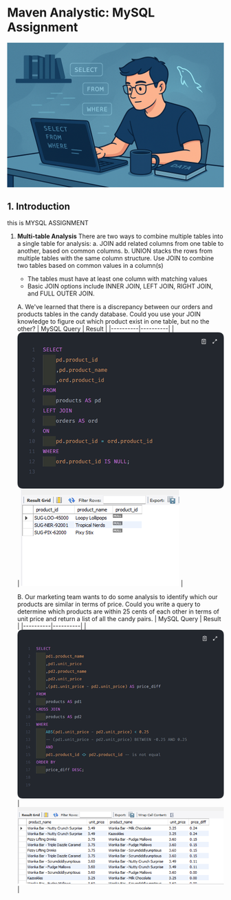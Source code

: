 # Maven Analystic: MySQL Assignment

![](header.png)

## 1. Introduction
this is MYSQL ASSIGNMENT

1. **Multi-table Analysis**
   There are two ways to combine multiple tables into a single table for analysis:
   a. JOIN add related columns from one table to another, based on common columns.
   b. UNION stacks the rows from multiple tables with the same column structure.
   Use JOIN to combine two tables based on common values in a column(s)
   - The tables must have at least one column with matching values
   - Basic JOIN options include INNER JOIN, LEFT JOIN, RIGHT JOIN, and FULL OUTER JOIN.
   
   A. We've learned that there is a discrepancy between our orders and products tables in the candy database. Could you use your JOIN knowledge to figure out which product exist in one table, but no the other?
     | MySQL Query | Result |
     |----------|----------|
     | ![](/assets/sec4.assignment1_query.png) | ![](/assets/sec4.assignment1_output.png) |
     
   B. Our marketing team wants to do some analysis to identify which our products are similar in terms of price. Could you write a query to determine which products are within 25 cents of each other in terms of unit price and return a list of all the candy pairs.
     | MySQL Query | Result |
     |----------|----------|
     | ![](/assets/sec4.assignment2_query.png) | ![](/assets/sec4.assignment2_output.png) |
